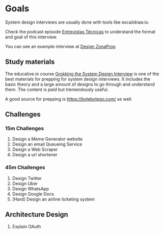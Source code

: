 # Goals

System design interviews are usually done with tools like excaildraw.io.

Check the podcast episode [Entrevistas Técnicas](https://open.spotify.com/episode/4rqSIwMOGlYJEanZ0sGWIN?si=Qr_bZDbKQ4WFiWMszKDQXA) to understand the format and goal of this interview.

You can see an example interview at [Design ZonaProp](https://www.youtube.com/watch?v=Rxn52ROtdTs)

## Study materials

The educative.io course [Grokking the System Design Interview](https://www.educative.io/courses/grokking-modern-system-design-interview-for-engineers-managers?aff=VERz) is one of the best materials for prepping for system design interviews.
It includes the basic theory and a large amount of designs to go through and understand them. The content is *paid* but tremendously useful.

A good source for prepping is https://bytebytego.com/ as well.

## Challenges

### 15m Challenges

1. Design a Meme Generator website
2. Design an email Queueing Service
3. Design a Web Scraper
4. Design a url shortener

### 45m Challenges

1. Design Twitter
2. Design Uber
3. Design WhatsApp
4. Design Google Docs
5. [Hard] Design an airline ticketing system


## Architecture Design

1. Explain OAuth
